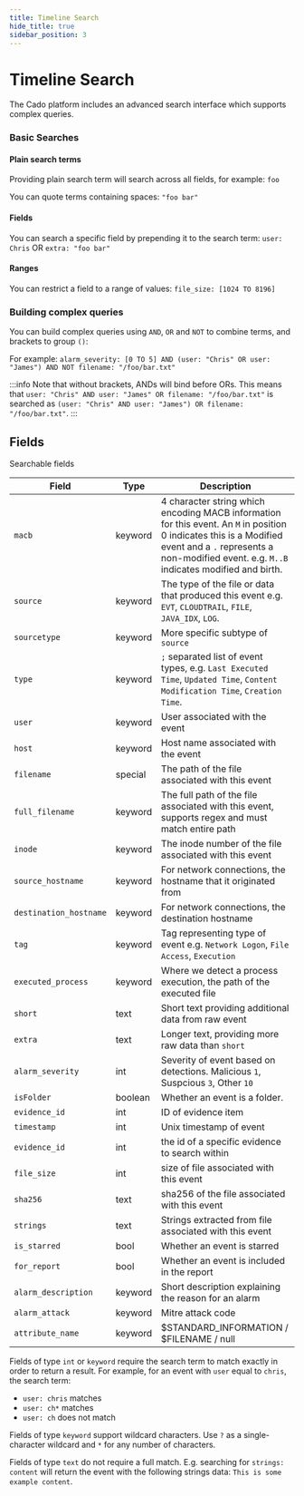 ```yaml
---
title: Timeline Search
hide_title: true
sidebar_position: 3
---
```


# Timeline Search
The Cado platform includes an advanced search interface which supports complex queries.

### Basic Searches

#### Plain search terms
Providing plain search term will search across all fields, for example: `foo`

You can quote terms containing spaces: `"foo bar"`

#### Fields
You can search a specific field by prepending it to the search term: `user: Chris` OR  `extra: "foo bar"`

#### Ranges
You can restrict a field to a range of values: `file_size: [1024 TO 8196]`

### Building complex queries
You can build complex queries using `AND`, `OR` and `NOT` to combine terms, and brackets to group `()`:

For example: `alarm_severity: [0 TO 5] AND (user: "Chris" OR user: "James") AND NOT filename: "/foo/bar.txt"`

:::info
Note that without brackets, ANDs will bind before ORs. This means that `user: "Chris" AND user: "James" OR filename: "/foo/bar.txt"` is searched as `(user: "Chris" AND user: "James") OR filename: "/foo/bar.txt"`.
:::

## Fields
Searchable fields

| Field | Type | Description |
| ----- | ---- | ----------- |
| `macb` | keyword | 4 character string which encoding MACB information for this event. An `M` in position 0 indicates this is a Modified event and a `.` represents a non-modified event. e.g. `M..B` indicates modified and birth. |
| `source` | keyword | The type of the file or data that produced this event e.g. `EVT`,  `CLOUDTRAIL`, `FILE`, `JAVA_IDX`, `LOG`. |
| `sourcetype` | keyword | More specific subtype of `source` |
| `type` | keyword | `;` separated list of event types, e.g. `Last Executed Time`, `Updated Time`, `Content Modification Time`, `Creation Time`. |
| `user` | keyword | User associated with the event |
| `host` | keyword | Host name associated with the event |
| `filename` | special | The path of the file associated with this event |
| `full_filename` | keyword | The full path of the file associated with this event, supports regex and must match entire path |
| `inode` | keyword | The inode number of the file associated with this event |
| `source_hostname` | keyword | For network connections, the hostname that it originated from |
| `destination_hostname` | keyword | For network connections, the destination hostname |
| `tag` | keyword | Tag representing type of event e.g. `Network Logon`, `File Access`, `Execution` |
| `executed_process` | keyword | Where we detect a process execution, the path of the executed file |
| `short` | text | Short text providing additional data from raw event |
| `extra` | text | Longer text, providing more raw data than `short` |
| `alarm_severity` | int | Severity of event based on detections. Malicious `1`, Suspcious `3`, Other `10` |
| `isFolder` | boolean | Whether an event is a folder. |
| `evidence_id` | int | ID of evidence item |
| `timestamp` | int | Unix timestamp of event |
| `evidence_id` | int | the id of a specific evidence to search within |
| `file_size` | int | size of file associated with this event |
| `sha256` | text | sha256 of the file associated with this event |
| `strings` | text | Strings extracted from file associated with this event |
| `is_starred` | bool | Whether an event is starred |
| `for_report` | bool | Whether an event is included in the report |
| `alarm_description` | keyword | Short description explaining the reason for an alarm |
| `alarm_attack` | keyword | Mitre attack code |
| `attribute_name` | keyword | $STANDARD_INFORMATION / $FILENAME / null


Fields of type `int` or `keyword` require the search term to match exactly in order to return a result. For example, for an event with `user` equal to `chris`, the search term:
 - `user: chris` matches
 - `user: ch*` matches
 - `user: ch` does not match

Fields of type `keyword` support wildcard characters. Use `?` as a single-character wildcard and `*` for any number of characters.

Fields of type `text` do not require a full match. E.g. searching for `strings: content` will return the event with the following strings data: `This is some example content`.